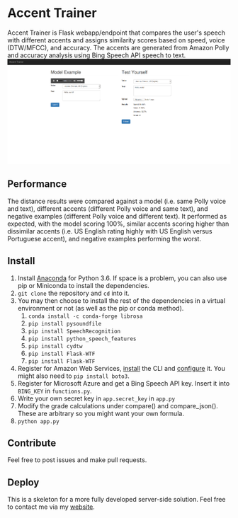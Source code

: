 # Accent Trainer
Accent Trainer is Flask webapp/endpoint that compares the user's speech with different accents and assigns similarity scores based on speed, voice (DTW/MFCC), and accuracy. The accents are generated from Amazon Polly and accuracy analysis using Bing Speech API speech to text.
![screenshot](screenshot.png)

## Performance
The distance results were compared against a model (i.e. same Polly voice and text), different accents (different Polly voice and same text), and negative examples (different Polly voice and different text). It performed as expected, with the model scoring 100%, similar accents scoring higher than dissimilar accents (i.e. US English rating highly with US English versus Portuguese accent), and negative examples performing the worst.

## Install
1. Install [Anaconda](https://docs.continuum.io/anaconda/install) for Python 3.6. If space is a problem, you can also use pip or Miniconda to install the dependencies.
2. `git clone` the repository and `cd` into it.
3. You may then choose to install the rest of the dependencies in a virtual environment or not (as well as the pip or conda method).
    1. `conda install -c conda-forge librosa`
    2. `pip install pysoundfile`
    3. `pip install SpeechRecognition`
    4. `pip install python_speech_features`
    5. `pip install cydtw`
    6. `pip install Flask-WTF`
    5. `pip install Flask-WTF`
4. Register for Amazon Web Services, [install](http://docs.aws.amazon.com/cli/latest/userguide/installing.html) the CLI and [configure](http://docs.aws.amazon.com/cli/latest/userguide/cli-chap-getting-started.html) it. You might also need to `pip install boto3`.
5. Register for Microsoft Azure and get a Bing Speech API key. Insert it into `BING_KEY` in `functions.py`.
6. Write your own secret key in `app.secret_key` in `app.py`
7. Modify the grade calculations under compare() and compare_json(). These are arbitrary so you might want your own formula.
8. `python app.py`

## Contribute
Feel free to post issues and make pull requests.

## Deploy
This is a skeleton for a more fully developed server-side solution. Feel free to contact me via my [website](https://www.pinewebarchitects.com/).
